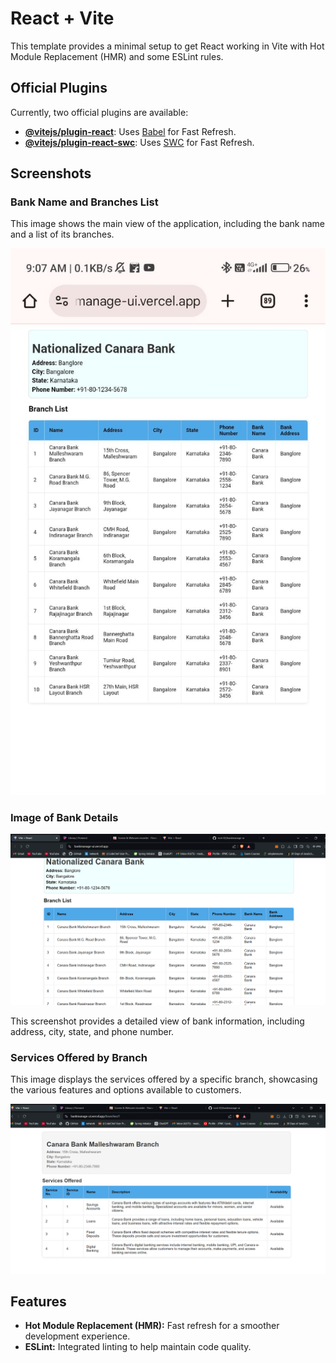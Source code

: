 # React + Vite

This template provides a minimal setup to get React working in Vite with Hot Module Replacement (HMR) and some ESLint rules.

## Official Plugins

Currently, two official plugins are available:

- **[@vitejs/plugin-react](https://github.com/vitejs/vite-plugin-react/blob/main/packages/plugin-react/README.md)**: Uses [Babel](https://babeljs.io/) for Fast Refresh.
- **[@vitejs/plugin-react-swc](https://github.com/vitejs/vite-plugin-react-swc)**: Uses [SWC](https://swc.rs/) for Fast Refresh.

## Screenshots

### Bank Name and Branches List

This image shows the main view of the application, including the bank name and a list of its branches.

![Bank name and its branches List](<WhatsApp Image 2024-09-02 at 18.32.11_2166c348.jpg>)

### Image of Bank Details

![alt text](image.png)

This screenshot provides a detailed view of bank information, including address, city, state, and phone number.

### Services Offered by Branch

This image displays the services offered by a specific branch, showcasing the various features and options available to customers.

![Services offered by branch](services.PNG)

## Features

- **Hot Module Replacement (HMR):** Fast refresh for a smoother development experience.
- **ESLint:** Integrated linting to help maintain code quality.
